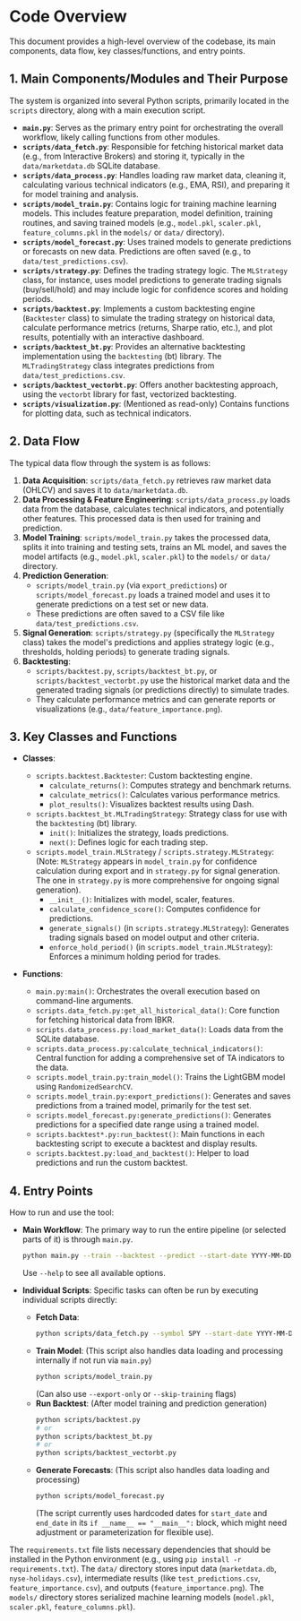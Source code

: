 # Code Overview

This document provides a high-level overview of the codebase, its main components, data flow, key classes/functions, and entry points.

## 1. Main Components/Modules and Their Purpose

The system is organized into several Python scripts, primarily located in the `scripts` directory, along with a main execution script.

*   **`main.py`**: Serves as the primary entry point for orchestrating the overall workflow, likely calling functions from other modules.
*   **`scripts/data_fetch.py`**: Responsible for fetching historical market data (e.g., from Interactive Brokers) and storing it, typically in the `data/marketdata.db` SQLite database.
*   **`scripts/data_process.py`**: Handles loading raw market data, cleaning it, calculating various technical indicators (e.g., EMA, RSI), and preparing it for model training and analysis.
*   **`scripts/model_train.py`**: Contains logic for training machine learning models. This includes feature preparation, model definition, training routines, and saving trained models (e.g., `model.pkl`, `scaler.pkl`, `feature_columns.pkl` in the `models/` or `data/` directory).
*   **`scripts/model_forecast.py`**: Uses trained models to generate predictions or forecasts on new data. Predictions are often saved (e.g., to `data/test_predictions.csv`).
*   **`scripts/strategy.py`**: Defines the trading strategy logic. The `MLStrategy` class, for instance, uses model predictions to generate trading signals (buy/sell/hold) and may include logic for confidence scores and holding periods.
*   **`scripts/backtest.py`**: Implements a custom backtesting engine (`Backtester` class) to simulate the trading strategy on historical data, calculate performance metrics (returns, Sharpe ratio, etc.), and plot results, potentially with an interactive dashboard.
*   **`scripts/backtest_bt.py`**: Provides an alternative backtesting implementation using the `backtesting` (bt) library. The `MLTradingStrategy` class integrates predictions from `data/test_predictions.csv`.
*   **`scripts/backtest_vectorbt.py`**: Offers another backtesting approach, using the `vectorbt` library for fast, vectorized backtesting.
*   **`scripts/visualization.py`**: (Mentioned as read-only) Contains functions for plotting data, such as technical indicators.

## 2. Data Flow

The typical data flow through the system is as follows:

1.  **Data Acquisition**: `scripts/data_fetch.py` retrieves raw market data (OHLCV) and saves it to `data/marketdata.db`.
2.  **Data Processing & Feature Engineering**: `scripts/data_process.py` loads data from the database, calculates technical indicators, and potentially other features. This processed data is then used for training and prediction.
3.  **Model Training**: `scripts/model_train.py` takes the processed data, splits it into training and testing sets, trains an ML model, and saves the model artifacts (e.g., `model.pkl`, `scaler.pkl`) to the `models/` or `data/` directory.
4.  **Prediction Generation**:
    *   `scripts/model_train.py` (via `export_predictions`) or `scripts/model_forecast.py` loads a trained model and uses it to generate predictions on a test set or new data.
    *   These predictions are often saved to a CSV file like `data/test_predictions.csv`.
5.  **Signal Generation**: `scripts/strategy.py` (specifically the `MLStrategy` class) takes the model's predictions and applies strategy logic (e.g., thresholds, holding periods) to generate trading signals.
6.  **Backtesting**:
    *   `scripts/backtest.py`, `scripts/backtest_bt.py`, or `scripts/backtest_vectorbt.py` use the historical market data and the generated trading signals (or predictions directly) to simulate trades.
    *   They calculate performance metrics and can generate reports or visualizations (e.g., `data/feature_importance.png`).

## 3. Key Classes and Functions

*   **Classes**:
    *   `scripts.backtest.Backtester`: Custom backtesting engine.
        *   `calculate_returns()`: Computes strategy and benchmark returns.
        *   `calculate_metrics()`: Calculates various performance metrics.
        *   `plot_results()`: Visualizes backtest results using Dash.
    *   `scripts.backtest_bt.MLTradingStrategy`: Strategy class for use with the `backtesting` (bt) library.
        *   `init()`: Initializes the strategy, loads predictions.
        *   `next()`: Defines logic for each trading step.
    *   `scripts.model_train.MLStrategy` / `scripts.strategy.MLStrategy`: (Note: `MLStrategy` appears in `model_train.py` for confidence calculation during export and in `strategy.py` for signal generation. The one in `strategy.py` is more comprehensive for ongoing signal generation).
        *   `__init__()`: Initializes with model, scaler, features.
        *   `calculate_confidence_score()`: Computes confidence for predictions.
        *   `generate_signals()` (in `scripts.strategy.MLStrategy`): Generates trading signals based on model output and other criteria.
        *   `enforce_hold_period()` (in `scripts.model_train.MLStrategy`): Enforces a minimum holding period for trades.

*   **Functions**:
    *   `main.py:main()`: Orchestrates the overall execution based on command-line arguments.
    *   `scripts.data_fetch.py:get_all_historical_data()`: Core function for fetching historical data from IBKR.
    *   `scripts.data_process.py:load_market_data()`: Loads data from the SQLite database.
    *   `scripts.data_process.py:calculate_technical_indicators()`: Central function for adding a comprehensive set of TA indicators to the data.
    *   `scripts.model_train.py:train_model()`: Trains the LightGBM model using `RandomizedSearchCV`.
    *   `scripts.model_train.py:export_predictions()`: Generates and saves predictions from a trained model, primarily for the test set.
    *   `scripts.model_forecast.py:generate_predictions()`: Generates predictions for a specified date range using a trained model.
    *   `scripts.backtest*.py:run_backtest()`: Main functions in each backtesting script to execute a backtest and display results.
    *   `scripts.backtest.py:load_and_backtest()`: Helper to load predictions and run the custom backtest.

## 4. Entry Points

How to run and use the tool:

*   **Main Workflow**: The primary way to run the entire pipeline (or selected parts of it) is through `main.py`.
    ```bash
    python main.py --train --backtest --predict --start-date YYYY-MM-DD --end-date YYYY-MM-DD
    ```
    Use `--help` to see all available options.

*   **Individual Scripts**: Specific tasks can often be run by executing individual scripts directly:
    *   **Fetch Data**:
        ```bash
        python scripts/data_fetch.py --symbol SPY --start-date YYYY-MM-DD --end-date YYYY-MM-DD --bar-size "30 mins"
        ```
    *   **Train Model**: (This script also handles data loading and processing internally if not run via `main.py`)
        ```bash
        python scripts/model_train.py
        ```
        (Can also use `--export-only` or `--skip-training` flags)
    *   **Run Backtest**: (After model training and prediction generation)
        ```bash
        python scripts/backtest.py
        # or
        python scripts/backtest_bt.py
        # or
        python scripts/backtest_vectorbt.py
        ```
    *   **Generate Forecasts**: (This script also handles data loading and processing)
        ```bash
        python scripts/model_forecast.py
        ```
        (The script currently uses hardcoded dates for `start_date` and `end_date` in its `if __name__ == "__main__":` block, which might need adjustment or parameterization for flexible use).

The `requirements.txt` file lists necessary dependencies that should be installed in the Python environment (e.g., using `pip install -r requirements.txt`).
The `data/` directory stores input data (`marketdata.db`, `nyse-holidays.csv`), intermediate results (like `test_predictions.csv`, `feature_importance.csv`), and outputs (`feature_importance.png`).
The `models/` directory stores serialized machine learning models (`model.pkl`, `scaler.pkl`, `feature_columns.pkl`).
